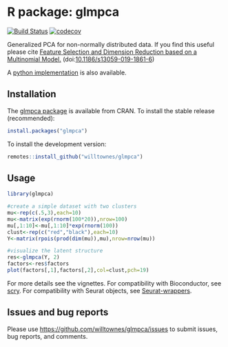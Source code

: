 # R package: glmpca

[![Build Status](https://travis-ci.com/willtownes/glmpca.svg?token=o1x5ZKVR5sA6MpqhDnQX&branch=master)](https://travis-ci.com/willtownes/glmpca)
[![codecov](https://codecov.io/gh/willtownes/glmpca/branch/master/graph/badge.svg)](https://codecov.io/gh/willtownes/glmpca)

Generalized PCA for non-normally distributed data. If you find this useful please cite [Feature Selection and Dimension Reduction based on a Multinomial Model.](https://genomebiology.biomedcentral.com/articles/10.1186/s13059-019-1861-6) (doi:[10.1186/s13059-019-1861-6](https://doi.org/10.1186/s13059-019-1861-6))

A [python implementation](https://github.com/willtownes/glmpca-py) is also available.

## Installation

The [glmpca package](https://cran.r-project.org/web/packages/glmpca/index.html) is available from CRAN. To install the stable release (recommended):

```r
install.packages("glmpca")
```

To install the development version:

```r
remotes::install_github("willtownes/glmpca")
```

## Usage

```r
library(glmpca)

#create a simple dataset with two clusters
mu<-rep(c(.5,3),each=10)
mu<-matrix(exp(rnorm(100*20)),nrow=100)
mu[,1:10]<-mu[,1:10]*exp(rnorm(100))
clust<-rep(c("red","black"),each=10)
Y<-matrix(rpois(prod(dim(mu)),mu),nrow=nrow(mu))

#visualize the latent structure
res<-glmpca(Y, 2)
factors<-res$factors
plot(factors[,1],factors[,2],col=clust,pch=19)
```

For more details see the vignettes. For compatibility with Bioconductor, see
[scry](https://bioconductor.org/packages/release/bioc/html/scry.html). 
For compatibility with Seurat objects, 
see [Seurat-wrappers](https://github.com/satijalab/seurat-wrappers).

## Issues and bug reports

Please use https://github.com/willtownes/glmpca/issues to submit issues, bug reports, and comments.
